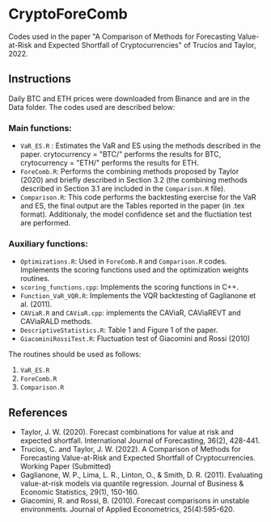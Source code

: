 # CryptoForeComb

Codes used in the paper "A Comparison of Methods for Forecasting Value-at-Risk and Expected Shortfall of Cryptocurrencies" of Trucíos and Taylor, 2022.

## Instructions

Daily BTC and ETH prices were downloaded from Binance and are in the Data folder. The codes used are described below:


### Main functions:

- `VaR_ES.R` : Estimates the VaR and ES using the methods described in the paper. crytocurrency = "BTC/" performs the results for BTC, crytocurrency = "ETH/" performs the results for ETH.
- `ForeComb.R`: Performs the combining methods proposed by Taylor (2020) and briefly described in Section 3.2 (the combining methods described in Section 3.1 are included in the `Comparison.R` file).
- `Comparison.R`: This code performs the backtesting exercise for the VaR and ES, the final output are the Tables reported in the paper (in .tex format). Additionaly, the model confidence set and the fluctiation test are performed.


### Auxiliary functions:

- `Optimizations.R`: Used in `ForeComb.R` and `Comparison.R` codes. Implements the scoring functions used and the optimization weights routines.
- `scoring_functions.cpp`: Implements the scoring functions in C++.
- `Function_VaR_VQR.R`: Implements the VQR backtesting of Gaglianone et al. (2011).
- `CAViaR.R` and `CAViaR.cpp`: implements the CAViaR, CAViaREVT and CAViaRALD methods.
- `DescriptiveStatistics.R`: Table 1 and Figure 1 of the paper.
- `GiacominiRossiTest.R`: Fluctuation test of Giacomini and Rossi (2010)

The routines should be used as follows:

1. `VaR_ES.R`
2. `ForeComb.R`
3. `Comparison.R`


## References

- Taylor, J. W. (2020). Forecast combinations for value at risk and expected shortfall. International Journal of Forecasting, 36(2), 428-441.
- Trucíos, C. and Taylor, J. W. (2022). A Comparison of Methods for Forecasting Value-at-Risk and Expected Shortfall of Cryptocurrencies. Working Paper (Submitted)
- Gaglianone, W. P., Lima, L. R., Linton, O., & Smith, D. R. (2011). Evaluating value-at-risk models via quantile regression. Journal of Business & Economic Statistics, 29(1), 150-160.
- Giacomini, R. and Rossi, B. (2010). Forecast comparisons in unstable environments. Journal of Applied
Econometrics, 25(4):595-620.
